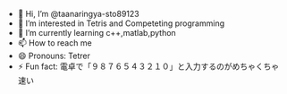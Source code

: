 - 👋 Hi, I’m @taanaringya-sto89123
- 👀 I’m interested in Tetris and Competeting programming
- 🌱 I’m currently learning c++,matlab,python
- 📫 How to reach me 
- 😄 Pronouns: Tetrer
- ⚡ Fun fact: 電卓で「９８７６５４３２１０」と入力するのがめちゃくちゃ速い
